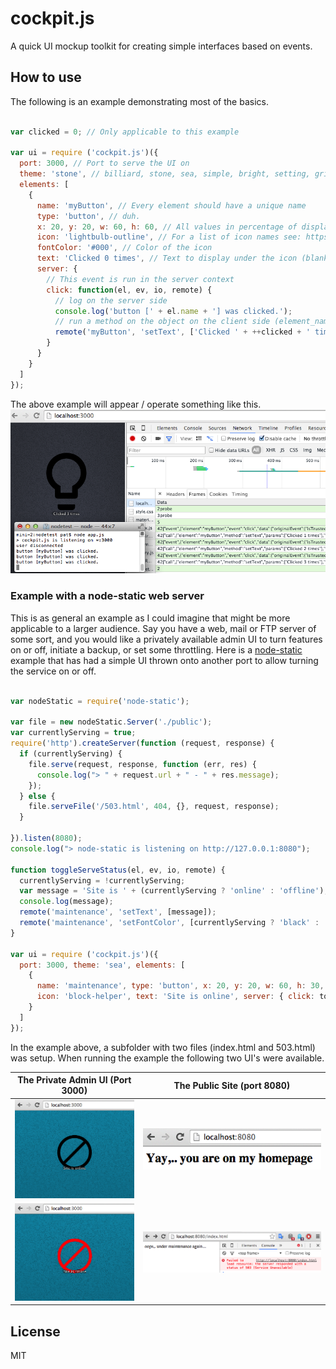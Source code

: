 
# cockpit.js

A quick UI mockup toolkit for creating simple interfaces based on events.

## How to use

The following is an example demonstrating most of the basics.

```js

var clicked = 0; // Only applicable to this example

var ui = require ('cockpit.js')({
  port: 3000, // Port to serve the UI on
  theme: 'stone', // billiard, stone, sea, simple, bright, setting, grid
  elements: [
    {
      name: 'myButton', // Every element should have a unique name
      type: 'button', // duh.
      x: 20, y: 20, w: 60, h: 60, // All values in percentage of display size (the smaller dimension)
      icon: 'lightbulb-outline', // For a list of icon names see: https://design.google.com/icons/
      fontColor: '#000', // Color of the icon
      text: 'Clicked 0 times', // Text to display under the icon (blank for none)
      server: {
        // This event is run in the server context
        click: function(el, ev, io, remote) {
          // log on the server side
          console.log('button [' + el.name + '] was clicked.');
          // run a method on the object on the client side (element_name, method_name, parameters)
          remote('myButton', 'setText', ['Clicked ' + ++clicked + ' times']);
        }
      }
    }
  ]
});
```
The above example will appear / operate something like this.
![Example image.](https://raw.githubusercontent.com/patcullen/cockpit.js/master/screenshots/BasicExample.png "The client and serverside showing the result of three button clicks")

### Example with a node-static web server

This is as general an example as I could imagine that might be more applicable to a larger audience. Say you have a web, mail or FTP server of some sort, and you would like a privately available admin UI to turn features on or off, initiate a backup, or set some throttling. Here is a [node-static](https://github.com/cloudhead/node-static) example that has had a simple UI thrown onto another port to allow turning the service on or off.

```js

var nodeStatic = require('node-static');

var file = new nodeStatic.Server('./public');
var currentlyServing = true;
require('http').createServer(function (request, response) {
  if (currentlyServing) {
    file.serve(request, response, function (err, res) {
      console.log("> " + request.url + " - " + res.message);
    });
  } else {
    file.serveFile('/503.html', 404, {}, request, response);
  }

}).listen(8080);
console.log("> node-static is listening on http://127.0.0.1:8080");

function toggleServeStatus(el, ev, io, remote) {
  currentlyServing = !currentlyServing;
  var message = 'Site is ' + (currentlyServing ? 'online' : 'offline');
  console.log(message);
  remote('maintenance', 'setText', [message]);
  remote('maintenance', 'setFontColor', [currentlyServing ? 'black' : 'red']);
}

var ui = require ('cockpit.js')({
  port: 3000, theme: 'sea', elements: [
    {
      name: 'maintenance', type: 'button', x: 20, y: 20, w: 60, h: 30,
      icon: 'block-helper', text: 'Site is online', server: { click: toggleServeStatus }
    }
  ]
});

```

In the example above, a subfolder with two files (index.html and 503.html) was setup. When running the example the following two UI's were available.

| The Private Admin UI (Port 3000) | The Public Site (port 8080) |
| --- | --- |
| ![Image of Admin UI showing available site](https://raw.githubusercontent.com/patcullen/cockpit.js/master/screenshots/UI_Online.png "Default state of the admin UI") | ![Image of available site](https://raw.githubusercontent.com/patcullen/cockpit.js/master/screenshots/Homepage.png "Site is ready and available") |
| ![Image of Admin UI after offline is clicked](https://raw.githubusercontent.com/patcullen/cockpit.js/master/screenshots/UI_Offline.png "The offline state displayed on admin UI") | ![Image of unavailable site](https://raw.githubusercontent.com/patcullen/cockpit.js/master/screenshots/503.png "Site will appear under maintenance") |

## License

MIT
